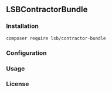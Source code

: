 LSBContractorBundle
------------------

### Installation

```
composer require lsb/contractor-bundle
```

### Configuration


### Usage


### License


